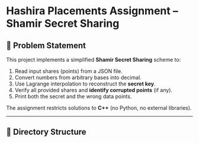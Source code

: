 # Hashira Placements Assignment – Shamir Secret Sharing

## 📌 Problem Statement
This project implements a simplified **Shamir Secret Sharing** scheme to:
1. Read input shares (points) from a JSON file.
2. Convert numbers from arbitrary bases into decimal.
3. Use Lagrange interpolation to reconstruct the **secret key**.
4. Verify all provided shares and **identify corrupted points** (if any).
5. Print both the secret and the wrong data points.

The assignment restricts solutions to **C++** (no Python, no external libraries).

---

## 📂 Directory Structure

